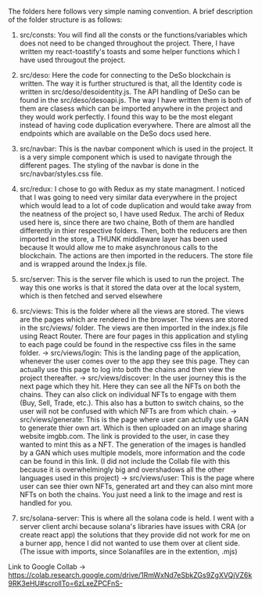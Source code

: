 The folders here follows very simple naming convention. A brief description of the folder structure is as follows:

1. src/consts: You will find all the consts or the functions/variables which does not need to be changed throughout the project. There, I have written my react-toastify's toasts and some helper functions which I have used througout the project.

2. src/deso: Here the code for connecting to the DeSo blockchain is written. The way it is further structured is that, all the Identity code is written in src/deso/desoidentity.js. The API handling of DeSo can be found in the src/deso/desoapi.js. The way I have written them is both of them are clasess which can be imported anywhere in the project and they would work perfectly. I found this way to be the most elegant instead of having code duplication everywhere. There are almost all the endpoints which are available on the DeSo docs used here. 

3. src/navbar: This is the navbar component which is used in the project. It is a very simple component which is used to navigate through the different pages. The styling of the navbar is done in the src/navbar/styles.css file. 

4. src/redux: I chose to go with Redux as my state managment. I noticed that I was going to need very similar data everywhere in the project which would lead to a lot of code duplication and would take away from the neatness of the project so, I have used Redux. The archi of Redux used here is, since there are two chaine, Both of them are handled differently in thier respective folders. Then, both the reducers are then imported in the store, a THUNK middleware layer has been used because It would allow me to make asynchronous calls to the blockchain. The actions are then imported in the reducers. The store file and is wrapped around the Index.js file.

5. src/server: This is the server file which is used to run the project. The way this one works is that it stored the data over at the local system, which is then fetched and served elsewhere

6. src/views: This is the folder where all the views are stored. The views are the pages which are rendered in the browser. The views are stored in the src/views/ folder. The views are then imported in the index.js file using React Router. There are four pages in this application and styling to each page could be found in the respective css files in the same folder. 
-> src/views/login: This is the landing page of the application, whenever the user comes over to the app they see this page. They can actually use this page to log into both the chains and then view the project thereafter. 
-> src/views/discover: In the user journey this is the next page which they hit. Here they can see all the NFTs on both the chains. They can also click on individual NFTs to engage with them (Buy, Sell, Trade, etc.). This also has a button to switch chains, so the user will not be confused with which NFTs are from which chain.
-> src/views/generate: This is the page where user can actully use a GAN to generate thier own art. Which is then uploaded on an image sharing website imgbb.com. The link is provided to the user, in case they wanted to mint this as a NFT. The generation of the images is handled by a GAN which uses multiple models, more information and the code can be found in this link. (I did not include the Collab file with this because it is overwhelmingly big and overshadows all the other languages used in this project)
-> src/views/user: This is the page where user can see thier own NFTs, generated art and they can also mint more NFTs on both the chains. You just need a link to the image and rest is handled for you.

7. src/solana-server: This is where all the solana code is held. I went with a server client archi because solana's libraries have issues with CRA (or create react app) the solutions that they provide did not work for me on a burner app, hence I did not wanted to use them over at client side. (The issue with imports, since Solanafiles are in the extention, .mjs)

Link to Google Collab -> https://colab.research.google.com/drive/1RmWxNd7eSbkZGs9ZgXVQjVZ6k9RK3eHU#scrollTo=6zLxeZPCFnS-

